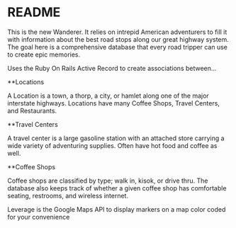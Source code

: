 # README

This is the new Wanderer.  It relies on intrepid American adventurers to fill it with information about the best road stops along our great highway system.  The goal here is a comprehensive database that every road tripper can use to create epic memories.

Uses the Ruby On Rails Active Record to create associations between...

**Locations

A Location is a town, a thorp, a city, or hamlet along one of the major interstate highways.  Locations have many Coffee Shops, Travel Centers, and Restaurants.

**Travel Centers

A travel center is a large gasoline station with an attached store carrying a wide variety of adventuring supplies.  Often have hot food and coffee as well.

**Coffee Shops

Coffee shops are classified by type; walk in, kisok, or drive thru. The database also keeps track of whether a given coffee shop has comfortable seating, restrooms, and wireless internet.

Leverage is the Google Maps API to display markers on a map color coded for your convenience

